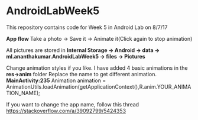 # AndroidLabWeek5
This repository contains code for Week 5 in Android Lab on 8/7/17

<b>App flow</b>
Take a photo -> Save it -> Animate it(Click again to stop animation)

All pictures are stored in <b>Internal Storage -> Android -> data -> ml.ananthakumar.AndroidLabWeek5 -> files -> Pictures</b> 

Change animation styles if you like.
I have added 4 basic animations in the <b>res->anim</b> folder
Replace the name to get different animation.
<b>MainActivity:235</b>
Animation animation = AnimationUtils.loadAnimation(getApplicationContext(),R.anim.YOUR_ANIMATION_NAME);
                    

If you want to change the app name, follow this thread
https://stackoverflow.com/a/39092799/5424353

